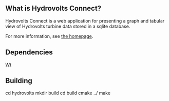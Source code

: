 What is Hydrovolts Connect?
------------

Hydrovolts Connect is a web application for presenting a graph and tabular view
of Hydrovolts turbine data stored in a sqlite database.

For more information, see [the homepage](http://www.webtoolkit.eu/wt
"Wt homepage").

Dependencies
------------

[Wt](http://www.webtoolkit.eu/wt)


Building
--------
cd hydrovolts
mkdir build
cd build
cmake ../
make
